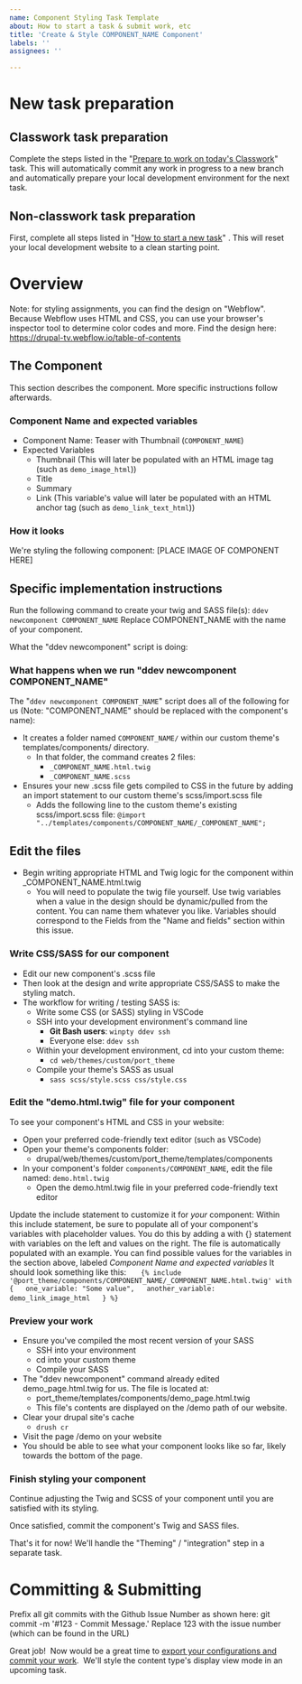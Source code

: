 ```yaml
---
name: Component Styling Task Template
about: How to start a task & submit work, etc
title: 'Create & Style COMPONENT_NAME Component'
labels: ''
assignees: ''

---
```


# New task preparation

## Classwork task preparation
Complete the steps listed in the "[Prepare to work on today's Classwork](https://debugacademy.com/assignment/3307)" task. This will automatically commit any work in progress to a new branch and automatically prepare your local development environment for the next task.

## Non-classwork task preparation
First, complete all steps listed in "[How to start a new task](https://debugacademy.com/task/drpl3mo-59)" . This will reset your local development website to a clean starting point.

# Overview
Note: for styling assignments, you can find the design on "Webflow". Because Webflow uses
HTML and CSS, you can use your browser's inspector tool to determine color codes and more. Find the
design here: https://drupal-tv.webflow.io/table-of-contents

## The Component
This section describes the component. More specific instructions follow afterwards.

### Component Name and expected variables
- Component Name: Teaser with Thumbnail (`COMPONENT_NAME`)
- Expected Variables
  - Thumbnail (This will later be populated with an HTML image tag (such as `demo_image_html`))
  - Title
  - Summary
  - Link (This variable's value will later be populated with an HTML anchor tag (such as `demo_link_text_html`))

### How it looks
We're styling the following component:
[PLACE IMAGE OF COMPONENT HERE]

## Specific implementation instructions

Run the following command to create your twig and SASS file(s):
`ddev newcomponent COMPONENT_NAME`
Replace COMPONENT_NAME with the name of your component.

What the "ddev newcomponent" script is doing:

### What happens when we run "ddev newcomponent COMPONENT_NAME"
The "`ddev newcomponent COMPONENT_NAME`" script does all of the following for us (Note: "COMPONENT_NAME" should be replaced with the component's name):
*   It creates a folder named `COMPONENT_NAME/` within our custom theme's templates/components/ directory.
    *   In that folder, the command creates 2 files:
        *   `_COMPONENT_NAME.html.twig`
        *   `_COMPONENT_NAME.scss`
*   Ensures your new .scss file gets compiled to CSS in the future by adding an import statement to our custom theme's scss/import.scss file
    *   Adds the following line to the custom theme's existing scss/import.scss file: `@import "../templates/components/COMPONENT_NAME/_COMPONENT_NAME";`

## Edit the files
*   Begin writing appropriate HTML and Twig logic for the component within \_COMPONENT_NAME.html.twig
    *   You will need to populate the twig file yourself. Use twig variables when a value in the design should be dynamic/pulled from the content. You can name them whatever you like. Variables should correspond to the Fields from the "Name and fields" section within this issue.

### Write CSS/SASS for our component

*   Edit our new component's .scss file
*   Then look at the design and write appropriate CSS/SASS to make the styling match.
*   The workflow for writing / testing SASS is:
    *   Write some CSS (or SASS) styling in VSCode
    *   SSH into your development environment's command line
        *   **Git Bash users**: `winpty ddev ssh`
        *   Everyone else: `ddev ssh`
    *   Within your development environment, cd into your custom theme:
        *   `cd web/themes/custom/port_theme`
    *   Compile your theme's SASS as usual
        *   `sass scss/style.scss css/style.css`

### Edit the "demo.html.twig" file for your component

To see your component's HTML and CSS in your website:

*   Open your preferred code-friendly text editor (such as VSCode)
*   Open your theme's components folder:
    *   drupal/web/themes/custom/port\_theme/templates/components
*   In your component's folder `components/COMPONENT_NAME`, edit the file named: `demo.html.twig`
    *   Open the demo.html.twig file in your preferred code-friendly text editor


Update the include statement to customize it for *your* component:
Within this include statement, be sure to populate all of your component's variables with placeholder values. You do this by adding a with {} statement with variables on the left and values on the right. The file is automatically populated with an example. You can find possible values for the variables in the section above, labeled *Component Name and expected variables* It should look something like this:
  ```
  {% include '@port_theme/components/COMPONENT_NAME/_COMPONENT_NAME.html.twig' with {
  one_variable: "Some value",
  another_variable: demo_link_image_html
  } %}
  ```
 
### Preview your work

*   Ensure you've compiled the most recent version of your SASS
    *   SSH into your environment
    *   cd into your custom theme
    *   Compile your SASS
*   The "ddev newcomponent" command already edited demo\_page.html.twig for us. The file is located at:
    *   port\_theme/templates/components/demo\_page.html.twig
    *  This file's contents are displayed on the /demo path of our website.
*   Clear your drupal site's cache
    *   `drush cr`
*   Visit the page /demo on your website
*   You should be able to see what your component looks like so far, likely towards the bottom of the page.

### Finish styling your component

Continue adjusting the Twig and SCSS of your component until you are satisfied with its styling.

Once satisfied, commit the component's Twig and SASS files.

That's it for now! We'll handle the "Theming" / "integration" step in a separate task.

# Committing & Submitting
Prefix all git commits with the Github Issue Number as shown here:
git commit -m '#123 - Commit Message.' Replace 123 with the issue number (which can be found in the URL)

Great job!  Now would be a great time to [export your configurations and commit your work](https://debugacademy.com/task/drpl3mo-8).  We'll style the content type's display view mode in an upcoming task.
